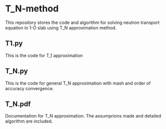 # T_N-method
This repository stores the code and algorithm for solving neutron transport equation in 1-D slab using T_N approximation method.

## T1.py
This is the code for T_1 approximation

## T_N.py
This is the code for general T_N approximation with mash and order of 
accuracy convergence.

## T_N.pdf
Documentation for T_N approximation. The assumprions made and detailed 
algorithm are included.
